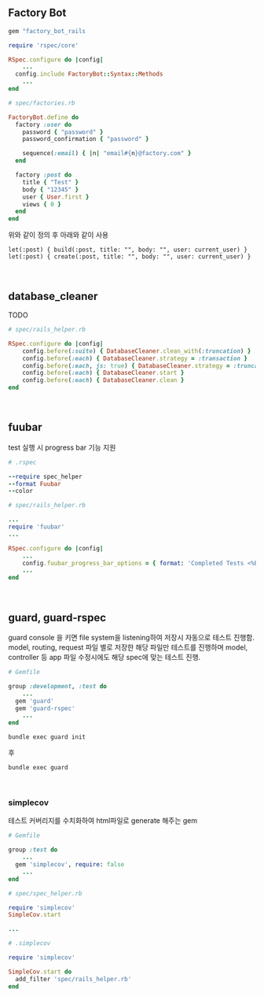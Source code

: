 ## Factory Bot


```ruby
gem "factory_bot_rails
```

```ruby
require 'rspec/core'

RSpec.configure do |config|
	...
  config.include FactoryBot::Syntax::Methods
	...
end
```

```ruby
# spec/factories.rb

FactoryBot.define do
  factory :user do
    password { "password" }
    password_confirmation { "password" }

    sequence(:email) { |n| "email#{n}@factory.com" }
  end

  factory :post do
    title { "Test" }
    body { "12345" }
    user { User.first }
    views { 0 }
  end
end
```
위와 같이 정의 후 아래와 같이 사용

`let(:post) { build(:post, title: "", body: "", user: current_user) }`  
`let(:post) { create(:post, title: "", body: "", user: current_user) }`


<br>

## database_cleaner

TODO

```ruby
# spec/rails_helper.rb

RSpec.configure do |config|
	config.before(:suite) { DatabaseCleaner.clean_with(:truncation) }
	config.before(:each) { DatabaseCleaner.strategy = :transaction }
	config.before(:each, js: true) { DatabaseCleaner.strategy = :truncation }
	config.before(:each) { DatabaseCleaner.start }
	config.before(:each) { DatabaseCleaner.clean }
end
```

<br>


## fuubar

test 실행 시 progress bar 기능 지원

```ruby
# .rspec

--require spec_helper
--format Fuubar
--color
```

```ruby
# spec/rails_helper.rb

...
require 'fuubar'
...

RSpec.configure do |config|
	...
	config.fuubar_progress_bar_options = { format: 'Completed Tests <%B> %p%% %a' }
	...
end
```

<br>

## guard, guard-rspec

guard console 을 키면 file system을 listening하여 저장시 자동으로 테스트 진행함.   
model, routing, request 파일 별로 저장한 해당 파일만 테스트를 진행하며 model, controller 등 app 파일 수정시에도 해당 spec에 맞는 테스트 진행.

```ruby
# Gemfile

group :development, :test do
	...
  gem 'guard'
  gem 'guard-rspec'
	...
end
```

`bundle exec guard init`

후

`bundle exec guard`

<br>

### simplecov

테스트 커버리지를 수치화하여 html파일로 generate 해주는 gem

```ruby
# Gemfile

group :test do
	...
  gem 'simplecov', require: false
	...
end
```

```ruby
# spec/spec_helper.rb

require 'simplecov'
SimpleCov.start

...
```

```ruby
# .simplecov

require 'simplecov'

SimpleCov.start do
  add_filter 'spec/rails_helper.rb'
end
```